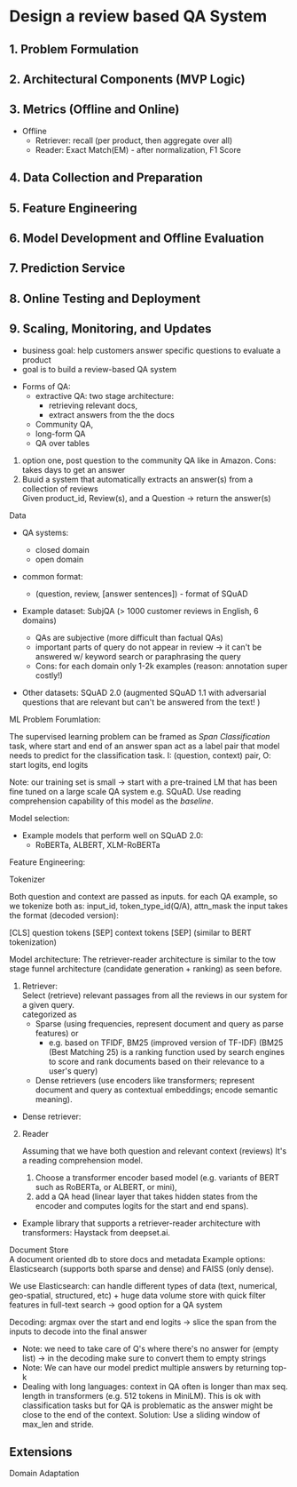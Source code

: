 # Design a review based QA System 
## 1. Problem Formulation 
## 2. Architectural Components (MVP Logic) 

## 3. Metrics (Offline and Online) 
- Offline 
    - Retriever: recall (per product, then aggregate over all)
    - Reader: Exact Match(EM) - after normalization, F1 Score 


## 4. Data Collection and Preparation 
## 5. Feature Engineering 
## 6. Model Development and Offline Evaluation 
## 7. Prediction Service 
## 8. Online Testing and Deployment  
## 9. Scaling, Monitoring, and Updates 

- business goal: help customers answer specific questions to evaluate a product  
- goal is to build a review-based QA system 
* Forms of QA: 
    - extractive QA: two stage architecture: 
        - retrieving relevant docs, 
        - extract answers from the the docs 
    - Community QA, 
    - long-form QA 
    - QA over tables 

1. option one, post question to the community QA like in Amazon. Cons: takes days to get an answer 
2. Buuid a system that automatically extracts an answer(s) from a collection of reviews  
Given product_id, Review(s), and a Question -> return the answer(s)

Data 
* QA systems: 
    - closed domain 
    - open domain  
* common format: 
    - (question, review, [answer sentences]) - format of SQuAD 

* Example dataset: SubjQA (> 1000 customer reviews in English, 6 domains)
    - QAs are subjective (more difficult than factual QAs)
    - important parts of query do not appear in review -> it can't be answered w/ keyword search or paraphrasing the query 
    - Cons: for each domain only 1-2k examples (reason: annotation super costly!)
* Other datasets: SQuAD 2.0 (augmented SQuAD 1.1 with adversarial questions that are relevant but can't be answered from the text! )

ML Problem Forumlation: 

The supervised learning problem can be framed as *Span Classification* task, where start and end of an answer span act as a label pair that model needs to predict for the classification task. I: (question, context) pair, O: start logits, end logits 

Note: our training set is small -> start with a pre-trained LM that has been fine tuned on a large scale QA system e.g. SQuAD. Use reading comprehension capability of this model as the *baseline*. 

Model selection: 
* Example models that perform well on SQuAD 2.0: 
    - RoBERTa, ALBERT, XLM-RoBERTa

<!-- TODO Add a figure here -->

Feature Engineering: 

Tokenizer 

Both question and context are passed as inputs. for each QA example, 
so we tokenize both as: 
    input_id, token_type_id(Q/A), attn_mask
the input takes the format (decoded version):

[CLS] question tokens [SEP] context tokens [SEP] (similar to BERT tokenization)


Model architecture: 
The retriever-reader architecture is similar to the tow stage funnel architecture (candidate generation + ranking) as seen before. 
<!-- TODO Add a figure here -->


1. Retriever:   
Select (retrieve) relevant passages from all the reviews in our system for a given query.  
categorized as 
    - Sparse (using frequencies, represent document and query as parse features) or 
        - e.g. based on TFIDF, BM25 (improved version of TF-IDF)
        (BM25 (Best Matching 25) is a ranking function used by search engines to score and rank documents based on their relevance to a user's query)
    - Dense retrievers (use encoders like transformers; represent document and query as contextual embeddings; encode semantic meaning).




- Dense retriever: 

2. Reader 

    Assuming that we have both question and relevant context (reviews)
    It's a reading comprehension model. 
    
    1. Choose a transformer encoder based model (e.g. variants of BERT such as RoBERTa, or ALBERT, or mini), 
    2. add a QA head (linear layer that takes hidden states from the encoder and computes logits for the start and end spans). 

<!-- TODO Add a figure here -->
- Example library that supports a retriever-reader architecture with transformers: Haystack from deepset.ai. 

Document Store  
A document oriented db to store docs and metadata 
Example options: Elasticsearch (supports both sparse and dense) and FAISS (only dense). 

We use Elasticsearch: can handle different types of data (text, numerical, geo-spatial, structured, etc) + huge data volume store with quick filter features in full-text search -> good option for a QA system 


Decoding: 
argmax over the start and end logits -> slice the span from the inputs to decode into the final answer 

- Note: we need to take care of Q's where there's no answer for (empty list) -> in the decoding make sure to convert them to empty strings 
- Note: We can have our model predict multiple answers by returning top-k 
- Dealing with long languages: context in QA often is longer than max seq. length in transformers (e.g. 512 tokens in MiniLM). This is ok with classification tasks but for QA is problematic as the answer might be close to the end of the context. Solution: Use a sliding window of max_len and stride. 

 
## Extensions 
 Domain Adaptation 